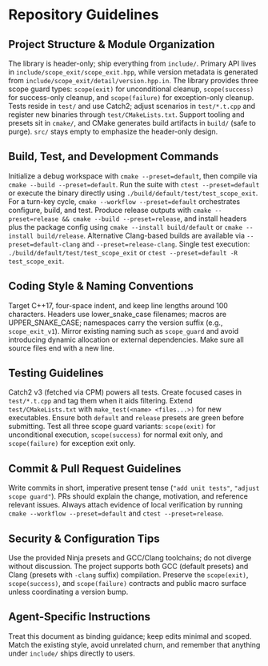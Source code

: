 # Repository Guidelines

## Project Structure & Module Organization
The library is header-only; ship everything from `include/`. Primary API lives in `include/scope_exit/scope_exit.hpp`, while version metadata is generated from `include/scope_exit/detail/version.hpp.in`. The library provides three scope guard types: `scope(exit)` for unconditional cleanup, `scope(success)` for success-only cleanup, and `scope(failure)` for exception-only cleanup. Tests reside in `test/` and use Catch2; adjust scenarios in `test/*.t.cpp` and register new binaries through `test/CMakeLists.txt`. Support tooling and presets sit in `cmake/`, and CMake generates build artifacts in `build/` (safe to purge). `src/` stays empty to emphasize the header-only design.

## Build, Test, and Development Commands
Initialize a debug workspace with `cmake --preset=default`, then compile via `cmake --build --preset=default`. Run the suite with `ctest --preset=default` or execute the binary directly using `./build/default/test/test_scope_exit`. For a turn-key cycle, `cmake --workflow --preset=default` orchestrates configure, build, and test. Produce release outputs with `cmake --preset=release && cmake --build --preset=release`, and install headers plus the package config using `cmake --install build/default` or `cmake --install build/release`. Alternative Clang-based builds are available via `--preset=default-clang` and `--preset=release-clang`. Single test execution: `./build/default/test/test_scope_exit` or `ctest --preset=default -R test_scope_exit`.

## Coding Style & Naming Conventions
Target C++17, four-space indent, and keep line lengths around 100 characters. Headers use lower_snake_case filenames; macros are UPPER_SNAKE_CASE; namespaces carry the version suffix (e.g., `scope_exit_v1`). Mirror existing naming such as `scope_guard` and avoid introducing dynamic allocation or external dependencies. Make sure all source files end with a new line.

## Testing Guidelines
Catch2 v3 (fetched via CPM) powers all tests. Create focused cases in `test/*.t.cpp` and tag them when it aids filtering. Extend `test/CMakeLists.txt` with `make_test(<name> <files...>)` for new executables. Ensure both `default` and `release` presets are green before submitting. Test all three scope guard variants: `scope(exit)` for unconditional execution, `scope(success)` for normal exit only, and `scope(failure)` for exception exit only.

## Commit & Pull Request Guidelines
Write commits in short, imperative present tense (`"add unit tests"`, `"adjust scope guard"`). PRs should explain the change, motivation, and reference relevant issues. Always attach evidence of local verification by running `cmake --workflow --preset=default` and `ctest --preset=release`.

## Security & Configuration Tips
Use the provided Ninja presets and GCC/Clang toolchains; do not diverge without discussion. The project supports both GCC (default presets) and Clang (presets with `-clang` suffix) compilation. Preserve the `scope(exit)`, `scope(success)`, and `scope(failure)` contracts and public macro surface unless coordinating a version bump.

## Agent-Specific Instructions
Treat this document as binding guidance; keep edits minimal and scoped. Match the existing style, avoid unrelated churn, and remember that anything under `include/` ships directly to users.
